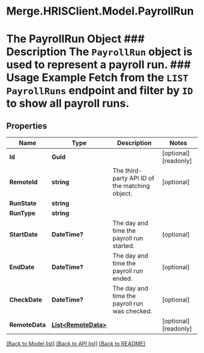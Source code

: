 # Merge.HRISClient.Model.PayrollRun
# The PayrollRun Object ### Description The `PayrollRun` object is used to represent a payroll run.  ### Usage Example Fetch from the `LIST PayrollRuns` endpoint and filter by `ID` to show all payroll runs.

## Properties

Name | Type | Description | Notes
------------ | ------------- | ------------- | -------------
**Id** | **Guid** |  | [optional] [readonly] 
**RemoteId** | **string** | The third-party API ID of the matching object. | [optional] 
**RunState** | **string** |  | 
**RunType** | **string** |  | 
**StartDate** | **DateTime?** | The day and time the payroll run started. | [optional] 
**EndDate** | **DateTime?** | The day and time the payroll run ended. | [optional] 
**CheckDate** | **DateTime?** | The day and time the payroll run was checked. | [optional] 
**RemoteData** | [**List&lt;RemoteData&gt;**](RemoteData.md) |  | [optional] [readonly] 

[[Back to Model list]](../README.md#documentation-for-models) [[Back to API list]](../README.md#documentation-for-api-endpoints) [[Back to README]](../README.md)

